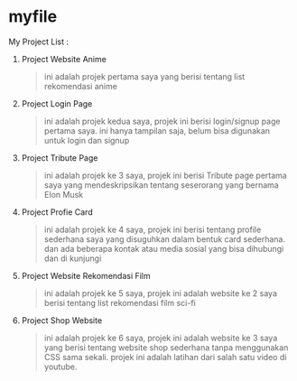 # myfile
My Project List :

1. Project Website Anime
    >ini adalah projek pertama saya yang berisi tentang list rekomendasi anime 
2. Project Login Page
    >ini adalah projek kedua saya, projek ini berisi login/signup page pertama saya. ini hanya tampilan saja, belum bisa digunakan untuk login dan signup
3. Project Tribute Page
    >ini adalah projek ke 3 saya, projek ini berisi Tribute page pertama saya yang mendeskripsikan tentang seserorang yang bernama Elon Musk
4. Project Profie Card
    >ini adalah projek ke 4 saya, projek ini berisi tentang profile sederhana saya yang disuguhkan dalam bentuk card sederhana. dan ada beberapa kontak atau media sosial yang bisa dihubungi dan di kunjungi
5. Project Website Rekomendasi Film
    >ini adalah projek ke 5 saya, projek ini adalah website ke 2 saya berisi tentang list rekomendasi film sci-fi
6. Project Shop Website
    >ini adalah projek ke 6 saya, projek ini adalah website ke 3 saya yang berisi tentang website shop sederhana tanpa menggunakan CSS sama sekali. projek ini adalah latihan dari salah satu video di youtube.